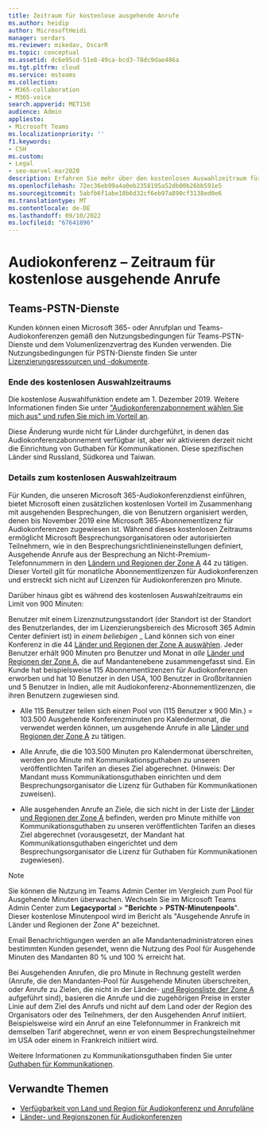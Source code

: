 ```yaml
---
title: Zeitraum für kostenlose ausgehende Anrufe
ms.author: heidip
author: MicrosoftHeidi
manager: serdars
ms.reviewer: mikedav, OscarR
ms.topic: conceptual
ms.assetid: dc6e95cd-51e8-49ca-bcd3-78dc9dae486a
ms.tgt.pltfrm: cloud
ms.service: msteams
ms.collection:
- M365-collaboration
- M365-voice
search.appverid: MET150
audience: Admin
appliesto:
- Microsoft Teams
ms.localizationpriority: ''
f1.keywords:
- CSH
ms.custom:
- Legal
- seo-marvel-mar2020
description: Erfahren Sie mehr über den kostenlosen Auswahlzeitraum für einen Microsoft 365-Anrufplan und Audiokonferenzen in Microsoft Teams.
ms.openlocfilehash: 72ec36eb99a4a0eb2358195a52db00b26bb591e5
ms.sourcegitcommit: 5abfb6f1abe10b6d32cf6eb97a890cf3138ed0e6
ms.translationtype: MT
ms.contentlocale: de-DE
ms.lasthandoff: 09/10/2022
ms.locfileid: "67641896"
---
```

# <a name="audio-conferencing-complimentary-dial-out-period"></a>Audiokonferenz – Zeitraum für kostenlose ausgehende Anrufe

## <a name="teams-pstn-services"></a>Teams-PSTN-Dienste

Kunden können einen Microsoft 365- oder Anrufplan und Teams-Audiokonferenzen gemäß den Nutzungsbedingungen für Teams-PSTN-Dienste und dem Volumenlizenzvertrag des Kunden verwenden. Die Nutzungsbedingungen für PSTN-Dienste finden Sie unter [Lizenzierungsressourcen und -dokumente](https://www.microsoft.com/licensing/docs).

### <a name="end-of-complimentary-dial-out-period"></a>Ende des kostenlosen Auswahlzeitraums

Die kostenlose Auswahlfunktion endete am 1. Dezember 2019. Weitere Informationen finden Sie unter ["Audiokonferenzabonnement wählen Sie mich aus" und rufen Sie mich im Vorteil an](audio-conferencing-subscription-dial-out.md).

Diese Änderung wurde nicht für Länder durchgeführt, in denen das Audiokonferenzabonnement verfügbar ist, aber wir aktivieren derzeit nicht die Einrichtung von Guthaben für Kommunikationen. Diese spezifischen Länder sind Russland, Südkorea und Taiwan.

### <a name="complimentary-dial-out-period-details"></a>Details zum kostenlosen Auswahlzeitraum

Für Kunden, die unseren Microsoft 365-Audiokonferenzdienst einführen, bietet Microsoft einen zusätzlichen kostenlosen Vorteil im Zusammenhang mit ausgehenden Besprechungen, die von Benutzern organisiert werden, denen bis November 2019 eine Microsoft 365-Abonnementlizenz für Audiokonferenzen zugewiesen ist. Während dieses kostenlosen Zeitraums ermöglicht Microsoft Besprechungsorganisatoren oder autorisierten Teilnehmern, wie in den Besprechungsrichtlinieneinstellungen definiert, Ausgehende Anrufe aus der Besprechung an Nicht-Premium-Telefonnummern in den [Ländern und Regionen der Zone A](audio-conferencing-zones.md) 44 zu tätigen. Dieser Vorteil gilt für monatliche Abonnementlizenzen für Audiokonferenzen und erstreckt sich nicht auf Lizenzen für Audiokonferenzen pro Minute.

Darüber hinaus gibt es während des kostenlosen Auswahlzeitraums ein Limit von 900 Minuten:

Benutzer mit einem Lizenznutzungsstandort (der Standort ist der Standort des Benutzerlandes, der im Lizenzierungsbereich des Microsoft 365 Admin Center definiert ist) in _einem beliebigen_ _ Land können sich von einer Konferenz in die 44 [Länder und Regionen der Zone A auswählen](audio-conferencing-zones.md). Jeder Benutzer erhält 900 Minuten pro Benutzer und Monat in _alle_ [Länder und Regionen der Zone A](audio-conferencing-zones.md), die auf Mandantenebene zusammengefasst sind. Ein Kunde hat beispielsweise 115 Abonnementlizenzen für Audiokonferenzen erworben und hat 10 Benutzer in den USA, 100 Benutzer in Großbritannien und 5 Benutzer in Indien, alle mit Audiokonferenz-Abonnementlizenzen, die ihren Benutzern zugewiesen sind.

- Alle 115 Benutzer teilen sich einen Pool von (115 Benutzer x 900 Min.) = 103.500 Ausgehende Konferenzminuten pro Kalendermonat, die verwendet werden können, um ausgehende Anrufe in alle [Länder und Regionen der Zone A](audio-conferencing-zones.md) zu tätigen.

- Alle Anrufe, die die 103.500 Minuten pro Kalendermonat überschreiten, werden pro Minute mit Kommunikationsguthaben zu unseren veröffentlichten Tarifen an dieses Ziel abgerechnet. (Hinweis: Der Mandant muss Kommunikationsguthaben einrichten und dem Besprechungsorganisator die Lizenz für Guthaben für Kommunikationen zuweisen).

- Alle ausgehenden Anrufe an Ziele, die sich nicht in der Liste der [Länder und Regionen der Zone A](audio-conferencing-zones.md) befinden, werden pro Minute mithilfe von Kommunikationsguthaben zu unseren veröffentlichten Tarifen an dieses Ziel abgerechnet (vorausgesetzt, der Mandant hat Kommunikationsguthaben eingerichtet und dem Besprechungsorganisator die Lizenz für Guthaben für Kommunikationen zugewiesen).

> [!NOTE]
> Sie können die Nutzung im Teams Admin Center im Vergleich zum Pool für Ausgehende Minuten überwachen. Wechseln Sie im Microsoft Teams Admin Center zum **Legacyportal** > **"Berichte** > **PSTN-Minutenpools**". Dieser kostenlose Minutenpool wird im Bericht als "Ausgehende Anrufe in Länder und Regionen der Zone A" bezeichnet.

Email Benachrichtigungen werden an alle Mandantenadministratoren eines bestimmten Kunden gesendet, wenn die Nutzung des Pool für Ausgehende Minuten des Mandanten 80 % und 100 % erreicht hat.

Bei Ausgehenden Anrufen, die pro Minute in Rechnung gestellt werden (Anrufe, die den Mandanten-Pool für Ausgehende Minuten überschreiten, oder Anrufe zu Zielen, die nicht in der Länder- [und Regionsliste der Zone A](audio-conferencing-zones.md) aufgeführt sind), basieren die Anrufe und die zugehörigen Preise in erster Linie auf dem Ziel des Anrufs und nicht auf dem Land oder der Region des Organisators oder des Teilnehmers, der den Ausgehenden Anruf initiiert. Beispielsweise wird ein Anruf an eine Telefonnummer in Frankreich mit demselben Tarif abgerechnet, wenn er von einem Besprechungsteilnehmer im USA oder einem in Frankreich initiiert wird.

Weitere Informationen zu Kommunikationsguthaben finden Sie unter [Guthaben für Kommunikationen](what-are-communications-credits.md).

## <a name="related-topics"></a>Verwandte Themen

- [Verfügbarkeit von Land und Region für Audiokonferenz und Anrufpläne](country-and-region-availability-for-audio-conferencing-and-calling-plans/country-and-region-availability-for-audio-conferencing-and-calling-plans.md)
- [Länder- und Regionszonen für Audiokonferenzen](audio-conferencing-zones.md)
